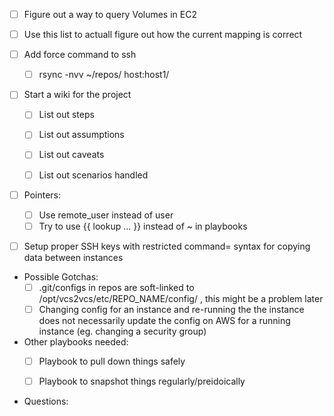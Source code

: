 - [ ] Figure out a way to query Volumes in EC2
- [ ] Use this list to actuall figure out how the current mapping is correct
- [ ] Add force command to ssh
    - [ ] rsync -nvv ~/repos/ host:host1/

- [ ] Start a wiki for the project
    - [ ] List out steps
    - [ ] List out assumptions
    - [ ] List out caveats
    - [ ] List out scenarios handled


- [ ] Pointers:
    - [ ] Use remote_user instead of user
    - [ ] Try to use {{ lookup ... }} instead of ~ in playbooks

- [ ] Setup proper SSH keys with restricted command= syntax for copying data between instances


- Possible Gotchas:
    - [ ] .git/configs in repos are soft-linked to /opt/vcs2vcs/etc/REPO_NAME/config/ , this might be a problem later
    - [ ] Changing config for an instance and re-running the the instance does not necessarily update the config on AWS for a running instance (eg. changing a security group)

- Other playbooks needed:
    - [ ] Playbook to pull down things safely
    - [ ] Playbook to snapshot things regularly/preidoically


- Questions:
